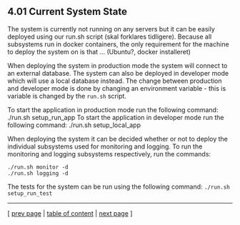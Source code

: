 ## 4.01 Current System State
<!-- **What do we write in this section? Is there more to say? The future of the system?** -->

<!-- // TOOD: Skriv Technical debt afsnit
    run.sh
    swarm
    db deployment
    -->

<!-- // TODO: Rewrite the following: -->
The system is currently not running on any servers but it can be easily deployed using our run.sh script (skal forklares tidligere). Because all subsystems run in docker containers, the only requirement for the machine to deploy the system on is that ... (Ubuntu?, docker installeret)

When deploying the system in production mode the system will connect to an external database. The system can also be deployed in developer mode which will use a local database instead. The change between production and developer mode is done by changing an environment variable - this is variable is changed by the `run.sh` script.

To start the application in production mode run the following command: ./run.sh setup_run_app
To start the application in developer mode run the following command: ./run.sh setup_local_app

When deploying the system it can be decided whether or not to deploy the individual subsystems used for monitoring and logging. To run the monitoring and logging subsystems respectively, run the commands: 
```
./run.sh monitor -d
./run.sh logging -d
```

The tests for the system can be run using the following command: `./run.sh setup_run_test`

---
[ [prev page](../chapters/400_lessons_learned_perspective.md) | [table of content](../table_of_content.md) | [next page](../chapters/402_conclusion.md) ]